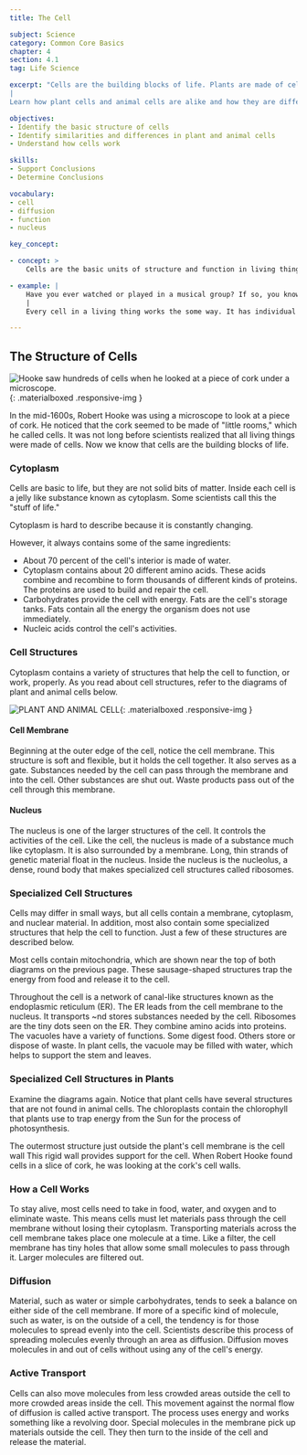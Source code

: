 ```yaml
---
title: The Cell

subject: Science
category: Common Core Basics
chapter: 4
section: 4.1
tag: Life Science

excerpt: "Cells are the building blocks of life. Plants are made of cells. So are animals and all other life forms. Some scientists estimate that the adult human body has from 75 to 100 trillion cells. Cells contain internal structures that carry out specific jobs.
|
Learn how plant cells and animal cells are alike and how they are different. Also find out how cells work."

objectives:
- Identify the basic structure of cells
- Identify similarities and differences in plant and animal cells
- Understand how cells work

skills:
- Support Conclusions
- Determine Conclusions

vocabulary:
- cell
- diffusion
- function
- nucleus

key_concept:

- concept: >
    Cells are the basic units of structure and function in living things.

- example: |
    Have you ever watched or played in a musical group? If so, you know that even though members of a group play together, each person has a special role. One person may sing, while others ploy instruments. When each individual musician performs well, the group ploys successfully, and the audience enjoys the music.
    |
    Every cell in a living thing works the some way. It has individual ports that must work together in order to function successfully.

---
```


## The Structure of Cells

![Hooke saw hundreds of cells when he looked at a piece of cork under a microscope.](){: .materialboxed .responsive-img }

In the mid-1600s, Robert Hooke was using a microscope to look at a piece of cork. He noticed that the cork seemed to be made of "little rooms," which he called cells. It was not long before scientists realized that all living things were made of cells. Now we know that cells are the building blocks of life.

### Cytoplasm

Cells are basic to life, but they are not solid bits of matter. Inside each cell is a jelly like substance known as cytoplasm. Some scientists call this the "stuff of life."

Cytoplasm is hard to describe because it is constantly changing.

However, it always contains some of the same ingredients:

* About 70 percent of the cell's interior is made of water.
* Cytoplasm contains about 20 different amino acids. These acids combine and recombine to form thousands of different kinds of proteins. The proteins are used to build and repair the cell.
* Carbohydrates provide the cell with energy. Fats are the cell's storage tanks. Fats contain all the energy the organism does not use immediately.
* Nucleic acids control the cell's activities.

### Cell Structures

Cytoplasm contains a variety of structures that help the cell to function, or work, properly. As you read about cell structures, refer to the diagrams of plant and animal cells below.

![PLANT AND ANIMAL CELL](){: .materialboxed .responsive-img }

#### Cell Membrane

Beginning at the outer edge of the cell, notice the cell membrane. This structure is soft and flexible, but it holds the cell together. It also serves as a gate. Substances needed by the cell can pass through the membrane and into the cell. Other substances are shut out. Waste products pass out of the cell through this membrane.

#### Nucleus

The nucleus is one of the larger structures of the cell. It controls the activities of the cell. Like the cell, the nucleus is made of a substance much like cytoplasm. It is also surrounded by a membrane. Long, thin strands of genetic material float in the nucleus. Inside the nucleus is the nucleolus, a dense, round body that makes specialized cell structures called ribosomes.

### Specialized Cell Structures

Cells may differ in small ways, but all cells contain a membrane, cytoplasm, and nuclear material. In addition, most also contain some specialized structures that help the cell to function. Just a few of these structures are described below.

Most cells contain mitochondria, which are shown near the top of both diagrams on the previous page. These sausage-shaped structures trap the energy from food and release it to the cell.

Throughout the cell is a network of canal-like structures known as the endoplasmic reticulum (ER). The ER leads from the cell membrane to the nucleus. It transports ~nd stores substances needed by the cell. Ribosomes are the tiny dots seen on the ER. They combine amino acids into proteins. The vacuoles have a variety of functions. Some digest food. Others store or dispose of waste. In plant cells, the vacuole may be filled with water, which helps to support the stem and leaves.

### Specialized Cell Structures in Plants

Examine the diagrams again. Notice that plant cells have several structures that are not found in animal cells. The chloroplasts contain the chlorophyll that plants use to trap energy from the Sun for the process of photosynthesis.

The outermost structure just outside the plant's cell membrane is the cell wall This rigid wall provides support for the cell. When Robert Hooke found cells in a slice of cork, he was looking at the cork's cell walls.

### How a Cell Works

To stay alive, most cells need to take in food, water, and oxygen and to eliminate waste. This means cells must let materials pass through the cell membrane without losing their cytoplasm. Transporting materials across the cell membrane takes place one molecule at a time. Like a filter, the cell membrane has tiny holes that allow some small molecules to pass through it. Larger molecules are filtered out.

### Diffusion

Material, such as water or simple carbohydrates, tends to seek a balance on either side of the cell membrane. If more of a specific kind of molecule, such as water, is on the outside of a cell, the tendency is for those molecules to spread evenly into the cell. Scientists describe this process of spreading molecules evenly through an area as diffusion. Diffusion moves molecules in and out of cells without using any of the cell's energy.

### Active Transport

Cells can also move molecules from less crowded areas outside the cell to more crowded areas inside the cell. This movement against the normal flow of diffusion is called active transport. The process uses energy and works something like a revolving door. Special molecules in the membrane pick up materials outside the cell. They then turn to the inside of the cell and release the material.